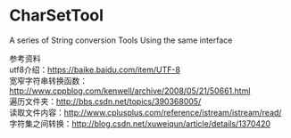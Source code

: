 # CharSetTool
A series of String conversion Tools Using the same interface

参考资料  
utf8介绍：https://baike.baidu.com/item/UTF-8  
宽窄字符串转换函数：http://www.cppblog.com/kenwell/archive/2008/05/21/50661.html  
遍历文件夹：http://bbs.csdn.net/topics/390368005/  
读取文件内容：http://www.cplusplus.com/reference/istream/istream/read/  
字符集之间转换：http://blog.csdn.net/xuweiqun/article/details/1370420  
